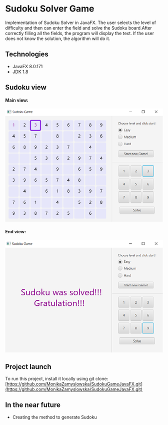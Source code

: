 # Sudoku Solver Game
Implementation of Sudoku Solver in JavaFX. The user selects the level of difficulty and then can enter the field and solve the Sudoku board.After correctly filling all the fields, the program will display the text. If the user does not know the solution, the algorithm will do it.

## Technologies
* JavaFX 8.0.171
* JDK 1.8

## Sudoku view
#### Main view:
![main png](https://github.com/MonikaZamyslowska/SudokuGameJavaFX/blob/master/view2.png)

#### End view:
![end png](https://github.com/MonikaZamyslowska/SudokuGameJavaFX/blob/master/view1.png)

## Project launch
To run this project, install it locally using git clone:
[https://github.com/MonikaZamyslowska/SudokuGameJavaFX.git](https://github.com/MonikaZamyslowska/SudokuGameJavaFX.git)

## In the near future
* Creating the method to generate Sudoku
